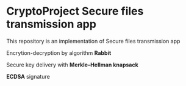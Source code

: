 # CryptoProject Secure files transmission app

This repository is an implementation of Secure files transmission app

Encrytion-decryption by algorithm **Rabbit**

Secure key delivery with **Merkle–Hellman knapsack**

**ECDSA** signature
